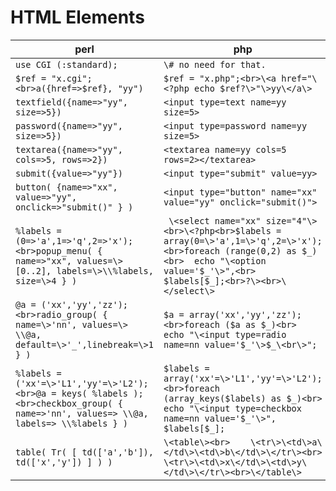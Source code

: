 # HTML Elements

perl                | php
--------------------|---------------------
`use CGI (:standard);`                                        | `\# no need for that. `
`$ref = "x.cgi";<br>a({href=>$ref}, "yy")`                    | `$ref = "x.php";<br>\<a href="\<?php echo $ref?\>"\>yy\</a\>`
`textfield({name=>"yy", size=>5})`                            | `<input type=text name=yy size=5>`
`password({name=>"yy", size=>5})`                             | `<input type=password name=yy size=5>`
`textarea({name=>"yy", cols=>5, rows=>2})`                    | `<textarea name=yy cols=5 rows=2></textarea>`
`submit({value=>"yy"}) `                                      | `<input type="submit" value=yy>`
`button( {name=>"xx", value=>"yy", onclick=>"submit()" } )`   | `<input type="button" name="xx" value="yy" onclick="submit()"> `
`%labels = (0=>'a',1=>'q',2=>'x');<br>popup_menu( { name=>"xx", values=\>[0..2], labels=\>\\%labels, size=\>4 } )`     |` \<select name="xx" size="4"\><br>\<?php<br>$labels = array(0=\>'a',1=\>'q',2=\>'x');<br>foreach (range(0,2) as $_)<br>  echo "\<option value='$_'\>",<br>       $labels[$_];<br>?\><br>\</select\>`
`@a = ('xx','yy','zz');<br>radio_group( { name=\>'nn', values=\> \\@a, default=\>'_',linebreak=\>1 } )`                | `$a = array('xx','yy','zz');<br>foreach ($a as $_)<br>  echo "\<input type=radio name=nn value='$_'\>$_\<br\>";`
`%labels = ('xx'=\>'L1','yy'=\>'L2');<br>@a = keys( %labels );<br>checkbox_group( { name=>'nn', values=> \\@a, labels=> \\%labels } )`    | `$labels = array('xx'=\>'L1','yy'=\>'L2');<br>foreach (array_keys($labels) as $_)<br>  echo "\<input type=checkbox name=nn value='$_'\>", $labels[$_];`   
`table( Tr( [ td(['a','b']), td(['x','y']) ] ) )`            | `\<table\><br>    \<tr\>\<td\>a\</td\>\<td\>b\</td\>\</tr\><br>    \<tr\>\<td\>x\</td\>\<td\>y\</td\>\</tr\><br>\</table\>`

